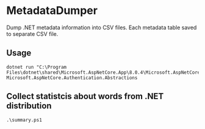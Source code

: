 # MetadataDumper

Dump .NET metadata information into CSV files. Each metadata table saved to separate CSV file.

## Usage

```
dotnet run "C:\Program Files\dotnet\shared\Microsoft.AspNetCore.App\8.0.4\Microsoft.AspNetCore.Authentication.Abstractions.dll" Microsoft.AspNetCore.Authentication.Abstractions
```

## Collect statistcis about words from .NET distribution

```
.\summary.ps1
```